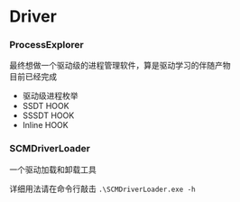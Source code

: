 # Driver

### ProcessExplorer

最终想做一个驱动级的进程管理软件，算是驱动学习的伴随产物<br/>
目前已经完成
- 驱动级进程枚举
- SSDT HOOK
- SSSDT HOOK
- Inline HOOK


### SCMDriverLoader

一个驱动加载和卸载工具

详细用法请在命令行敲击
`.\SCMDriverLoader.exe -h`